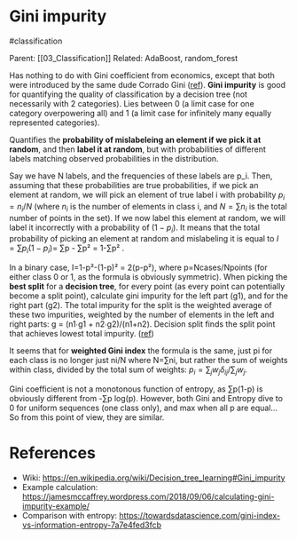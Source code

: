 # Gini impurity

#classification

Parent: [[03_Classification]]
Related: AdaBoost, random_forest

Has nothing to do with Gini coefficient from economics, except that both were introduced by the same dude Corrado Gini ([ref](https://jamesmccaffrey.wordpress.com/2018/09/06/calculating-gini-impurity-example/)). **Gini impurity** is good for quantifying the quality of classification by a decision tree (not necessarily with 2 categories). Lies between 0 (a limit case for one category overpowering all) and 1 (a limit case for infinitely many equally represented categories).

Quantifies the **probability of mislabeleing an element if we pick it at random**, and then **label it at random**, but with probabilities of different labels matching observed probabilities in the distribution.

Say we have N labels, and the frequencies of these labels are p_i. Then, assuming that these probabilities are true probabilities, if we pick an element at random, we will pick an element of true label i with probability $p_i = n_i/N$ (where $n_i$ is the number of elements in class i, and $N=∑n_i$ is the total number of points in the set). If we now label this element at random, we will label it incorrectly with a probability of $(1-p_i)$. It means that the total probability of picking an element at random and mislabeling it is equal to $I = ∑p_i(1-p_i)$= ∑p - ∑p² = 1-∑p² . 

In a binary case, I=1-p²-(1-p)² = 2(p-p²), where p=Ncases/Npoints (for either class 0 or 1, as the formula is obviously symmetric). When picking the **best split** for a **decision tree**, for every point (as every point can potentially become a split point), calculate gini impurity for the left part (g1), and for the right part (g2). The total impurity for the split is the weighted average of these two impurities, weighted by the number of elements in the left and right parts: g = (n1∙g1 + n2∙g2)/(n1+n2). Decision split finds the split point that achieves lowest total impurity. ([ref](https://towardsdatascience.com/the-simple-math-behind-3-decision-tree-splitting-criterions-85d4de2a75fe))

It seems that for **weighted Gini index** the formula is the same, just pi for each class is no longer just ni/N where N=∑ni, but rather the sum of weights within class, divided by the total sum of weights: $p_i = ∑_j w_j δ_{ij} / ∑_j w_j$.

Gini coefficient is not a monotonous function of entropy, as ∑p(1-p) is obviously different from -∑p log(p). However, both Gini and Entropy dive to 0 for uniform sequences (one class only), and max when all p are equal… So from this point of view, they are similar.

# References

* Wiki: https://en.wikipedia.org/wiki/Decision_tree_learning#Gini_impurity
* Example calculation: https://jamesmccaffrey.wordpress.com/2018/09/06/calculating-gini-impurity-example/
* Comparison with entropy: https://towardsdatascience.com/gini-index-vs-information-entropy-7a7e4fed3fcb